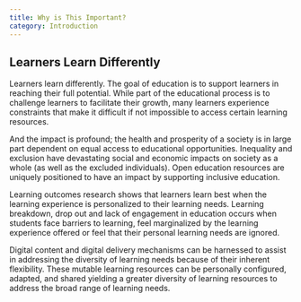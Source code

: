 ```yaml
---
title: Why is This Important?
category: Introduction
---
```


## Learners Learn Differently

Learners learn differently. The goal of education is to support learners in reaching their full potential. While part of
the educational process is to challenge learners to facilitate their growth, many learners experience constraints that
make it difficult if not impossible to access certain learning resources.

And the impact is profound; the health and prosperity of a society is in large part dependent on equal access to
educational opportunities. Inequality and exclusion have devastating social and economic impacts on society as a whole
(as well as the excluded individuals). Open education resources are uniquely positioned to have an impact by supporting
inclusive education.

Learning outcomes research shows that learners learn best when the learning experience is personalized to their learning
needs. Learning breakdown, drop out and lack of engagement in education occurs when students face barriers to learning,
feel marginalized by the learning experience offered or feel that their personal learning needs are ignored.

Digital content and digital delivery mechanisms can be harnessed to assist in addressing the diversity of learning needs
because of their inherent flexibility. These mutable learning resources can be personally configured, adapted, and
shared yielding a greater diversity of learning resources to address the broad range of learning needs.
